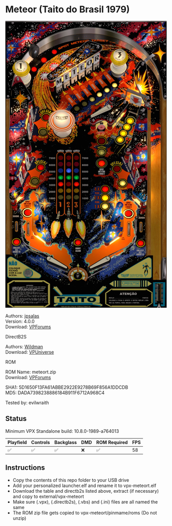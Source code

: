 # Meteor (Taito do Brasil 1979)

![Table Preview](https://github.com/evilwraith/vpx-images/blob/main/vpx-meteort.jpg)

Authors: [jpsalas](https://www.vpforums.org/index.php?showuser=277)  
Version: 4.0.0  
Download: [VPForums](https://www.vpforums.org/index.php?app=downloads&showfile=13403)

DirectB2S

Authors: [Wildman](https://vpuniverse.com/profile/5-wildman/)  
Download: [VPUniverse](https://vpuniverse.com/files/file/4983-meteor-taito-1979/)

ROM

ROM Name: meteort.zip  
Download: [VPForums](https://www.vpforums.org/index.php?app=downloads&showfile=556)  

SHA1: 5D1650F13FA61ABBE2922E9278B69F856A1DDCDB  
MD5:  DADA7398238886184B911F6712A968C4

Tested by: evilwraith

## Status 

Minimum VPX Standalone build: 10.8.0-1989-a764013

| Playfield | Controls | Backglass | DMD | ROM Required | FPS | 
|-----------|----------|-----------|-----|--------------|-----|
| :white_check_mark: | :white_check_mark: | :white_check_mark: | :x: | :white_check_mark: | 58 |

## Instructions

- Copy the contents of this repo folder to your USB drive
- Add your personalized launcher.elf and rename it to vpx-meteort.elf
- Download the table and directb2s listed above, extract (if necessary) and copy to external/vpx-meteort
- Make sure (.vpx), (.directb2s), (.vbs) and (.ini) files are all named the same
- The ROM zip file gets copied to vpx-meteort/pinmame/roms (Do not unzip)

